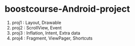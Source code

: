 # boostcourse-Android-project
1. proj1 : Layout, Drawable
2. proj2 : ScrollView, Event
3. proj3 : Inflation, Intent, Extra data
4. proj4 : Fragment, ViewPager, Shortcuts
